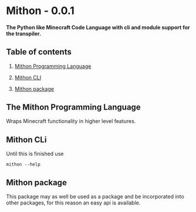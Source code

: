 # Mithon - 0.0.1

#### The Python like Minecraft Code Language with cli and module support for the transpiler.

## Table of contents
1. [Mithon Programming Language](#language)

2. [Mithon CLI](#cli)

3. [Mithon package](#module)


## The Mithon Programming Language <a name="language"></a>
Wraps Minecraft functionality in higher level features.


## Mithon CLi <a name="cli"></a>
Until this is finished use 
```
mithon --help
```

## Mithon package <a name="module"></a>
This package may as well be used as a package and be incorporated into other packages, for this reason an easy api is available.